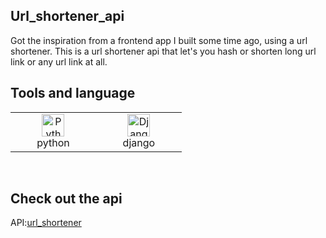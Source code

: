 ## Url_shortener_api

Got the inspiration from a frontend app I built some time ago, using a url shortener. This is a url shortener api that let's you hash or shorten long url link or any url link at all.

## Tools and language

<table>
	 <tbody>
  <tr>
  <td align="Center" width="25%">
	  <a href="https://www.python.org/" rel="noreferrer"><img src="https://img.icons8.com/fluency/48/000000/python.png" width="36" height="36" alt="Python" /></a>
	<br>python
    </td>   
      <td align="Center" width="25%">
	  <a href="https://www.djangoproject.com/" target="_blank" rel="noreferrer"><img src="https://img.icons8.com/external-tal-revivo-filled-tal-revivo/24/000000/external-django-a-high-level-python-web-framework-that-encourages-rapid-development-logo-filled-tal-revivo.png" width="36" height="36" alt="Django" /></a>
	<br>django
    </td>  
     </td>   
	  </tr>
</tbody>
  </table>
	
<br>

## Check out the api

API:[url_shortener](https://urlshortenerapi-production.up.railway.app/)
